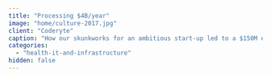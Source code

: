 ```yaml
---
title: "Processing $4B/year"
image: "home/culture-2017.jpg"
client: "Coderyte"
caption: "How our skunkworks for an ambitious start-up led to a $150M exit."
categories:
  - "health-it-and-infrastructure"
hidden: false
---
```

